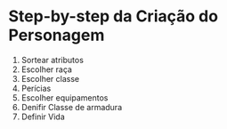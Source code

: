 # Step-by-step da Criação do Personagem

1. Sortear atributos
2. Escolher raça
3. Escolher classe
4. Perícias
5. Escolher equipamentos
6. Denifir Classe de armadura
7. Definir Vida